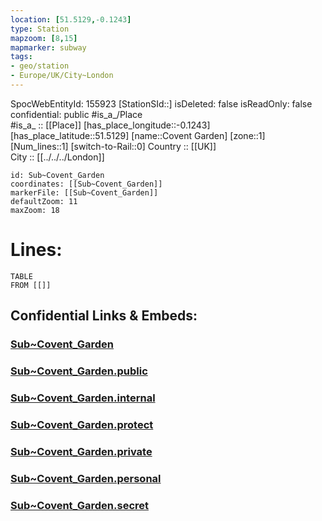 ```yaml
---
location: [51.5129,-0.1243] 
type: Station 
mapzoom: [8,15] 
mapmarker: subway 
tags:
- geo/station
- Europe/UK/City~London
---
```

SpocWebEntityId: 155923
[StationSId::] 
isDeleted: false
isReadOnly: false
confidential: public
#is_a_/Place  
#is_a_ :: [[Place]] 
[has_place_longitude::-0.1243] 
[has_place_latitude::51.5129] 
[name::Covent Garden] 
[zone::1] 
[Num_lines::1] 
[switch-to-Rail::0] 
Country :: [[UK]]  
City :: [[../../../London]]  


```leaflet
id: Sub~Covent_Garden
coordinates: [[Sub~Covent_Garden]] 
markerFile: [[Sub~Covent_Garden]] 
defaultZoom: 11 
maxZoom: 18
```


# Lines: 
```dataview
TABLE 
FROM [[]] 
```


## Confidential Links & Embeds: 

### [Sub~Covent_Garden](/_Standards/Earth/Continent/Europe/Europe~North/UK/England/Regions~England/London,Greater/cities~GreaterLondon/Underground/Station/Sub~Covent_Garden.md) 

### [Sub~Covent_Garden.public](/_public/Earth/Continent/Europe/Europe~North/UK/England/Regions~England/London,Greater/cities~GreaterLondon/Underground/Station/Sub~Covent_Garden.public.md) 

### [Sub~Covent_Garden.internal](/_internal/Earth/Continent/Europe/Europe~North/UK/England/Regions~England/London,Greater/cities~GreaterLondon/Underground/Station/Sub~Covent_Garden.internal.md) 

### [Sub~Covent_Garden.protect](/_protect/Earth/Continent/Europe/Europe~North/UK/England/Regions~England/London,Greater/cities~GreaterLondon/Underground/Station/Sub~Covent_Garden.protect.md) 

### [Sub~Covent_Garden.private](/_private/Earth/Continent/Europe/Europe~North/UK/England/Regions~England/London,Greater/cities~GreaterLondon/Underground/Station/Sub~Covent_Garden.private.md) 

### [Sub~Covent_Garden.personal](/_personal/Earth/Continent/Europe/Europe~North/UK/England/Regions~England/London,Greater/cities~GreaterLondon/Underground/Station/Sub~Covent_Garden.personal.md) 

### [Sub~Covent_Garden.secret](/_secret/Earth/Continent/Europe/Europe~North/UK/England/Regions~England/London,Greater/cities~GreaterLondon/Underground/Station/Sub~Covent_Garden.secret.md)

